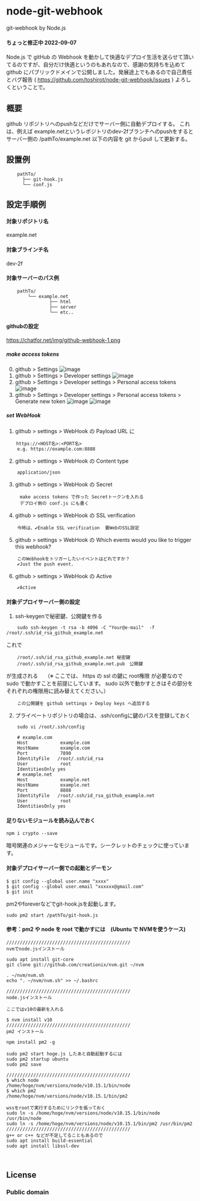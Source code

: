 # node-git-webhook
git-webhook by Node.js

#### ちょっと修正中 2022-09-07

Node.js で gitHub の Webhook を動かして快適なデプロイ生活を送らせて頂いてるのですが、自分だけ快適というのもあれなので、感謝の気持ちを込めて github にパブリックドメインで公開しました。発展途上でもあるので自己責任とバグ報告 ( https://github.com/toshirot/node-git-webhook/issues ) よろしくということで。

## 概要
github リポジトリへのpushなどだけでサーバー側に自動デプロイする。
これは、例えば example.netというレポジトリのdev-2fブランチへのpushをすると
サーバー側の /pathTo/example.net 以下の内容を git からpull して更新する。

## 設置例
```
    pathTo/
      ├── git-hook.js
      └── conf.js
```
## 設定手順例

#### 対象リポジトリ名
example.net
#### 対象ブラインチ名
dev-2f

#### 対象サーバーのパス例
```
    pathTo/
        └── example.net
                ├── html     
                ├── server
                └── etc..
```
#### githubの設定

https://chatfor.net/img/github-webhook-1.png

##### make access tokens
0)  github > Settings
![image](https://user-images.githubusercontent.com/154680/188914179-b3aafdf9-9273-4a69-8cbb-c3f7baf50b02.png)
0)  github > Settings >  Developer settings
![image](https://user-images.githubusercontent.com/154680/188914522-bddd0fb0-e643-4b84-bca1-f6f908977951.png)
0)  github > Settings >  Developer settings > Personal access tokens
![image](https://user-images.githubusercontent.com/154680/188914838-8b4bc4a4-81f7-47c7-92c5-9f444fc60bf5.png)
0)  github > Settings >  Developer settings > Personal access tokens > Generate new token
![image](https://user-images.githubusercontent.com/154680/188915091-2dd09db6-0e6b-4a9f-9aad-28ac776e487e.png)
![image](https://user-images.githubusercontent.com/154680/188915390-3a378051-9ea9-40c6-9699-8cc3e4ddce1f.png)

##### set WebHook

1) github > settings > WebHook の Payload URL に
```
　  https://<HOST名>:<PORT名>
    e.g. https://example.com:8888
```
2) github > settings > WebHook の Content type
```
    application/json
```
3) github > settings > WebHook の Secret
```
     make access tokens で作った Secretトークンを入れる
     デプロイ側の conf.js にも書く
```
4) github > settings > WebHook の SSL verification
```
    今時は、✔️Enable SSL verification  要WebのSSL設定
```
5) github > settings > WebHook の Which events would you like to trigger this webhook?
```
    このWebhookをトリガーしたいイベントはどれですか？
    ✔️Just the push event.
```
6) github > settings > WebHook の Active
```
    ✔️Active
```

#### 対象デプロイサーバー側の設定

1) ssh-keygenで秘密鍵、公開鍵を作る
```
    sudo ssh-keygen -t rsa -b 4096 -C "Your@e-mail"  -f /root/.ssh/id_rsa_github_example.net
```

これで 

```
    /root/.ssh/id_rsa_github_example.net 秘密鍵
    /root/.ssh/id_rsa_github_example.net.pub　公開鍵
```

が生成される　
    （※ ここでは、 https の ssl の鍵に root権限 が必要なので sudo で動かすことを前提にしています。 
       sudo 以外で動かすときはその部分をそれぞれの権限用に読み替えてください。）

```
    この公開鍵を github settings > Deploy keys へ追加する
```
    
2) プライベートリポジトリの場合は、.ssh/configに鍵のパスを登録しておく
```
    sudo vi /root/.ssh/config
```
```
    # example.com
    Host            example.com
    HostName        example.com
    Port            7890
    IdentityFile   /root/.ssh/id_rsa
    User            root
    IdentitiesOnly yes
    # example.net
    Host            example.net
    HostName        example.net
    Port            8888
    IdentityFile   /root/.ssh/id_rsa_github_example.net
    User            root
    IdentitiesOnly yes
```

#### 足りないモジュールを読み込んでおく

```
npm i crypto --save
```
暗号関連のメジャーなモジュールです。シークレットのチェックに使っています。

#### 対象デプロイサーバー側での起動とデーモン

```
$ git config --global user.name "xxxx"
$ git config --global user.email "xxxxxx@gmail.com"
$ git init

```

pm2やforeverなどでgit-hook.jsを起動します。

```
sudo pm2 start /pathTo/git-hook.js
```

#### 参考：pm2 や node を root で動かすには　(Ubuntu で NVMを使うケース)
```
//////////////////////////////////////////////
nvmでnode.jsインストール

sudo apt install git-core
git clone git://github.com/creationix/nvm.git ~/nvm

. ~/nvm/nvm.sh
echo ". ~/nvm/nvm.sh" >> ~/.bashrc

//////////////////////////////////////////////
node.jsインストール 

ここではv10の最新を入れる

$ nvm install v10
//////////////////////////////////////////////
pm2 インストール 

npm install pm2 -g

sudo pm2 start hoge.js したあと自動起動するには
sudo pm2 startup ubuntu
sudo pm2 save

//////////////////////////////////////////////
$ which node
/home/hoge/nvm/versions/node/v10.15.1/bin/node
$ which pm2
/home/hoge/nvm/versions/node/v10.15.1/bin/pm2

wssをrootで実行するためにリンクを張っておく
sudo ln -s /home/hoge/nvm/versions/node/v10.15.1/bin/node /usr/bin/node
sudo ln -s /home/hoge/nvm/versions/node/v10.15.1/bin/pm2 /usr/bin/pm2
//////////////////////////////////////////////
g++ or c++ などが不足してることもあるので
sudo apt install build-essential
sudo apt install libssl-dev



```

## License
### Public domain
